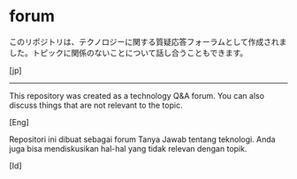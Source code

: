 # forum

<p> このリポジトリは、テクノロジーに関する質疑応答フォーラムとして作成されました。トピックに関係のないことについて話し合うこともできます。 </p> [jp]

<hr>

<p>This repository was created as a technology Q&A forum. You can also discuss things that are not relevant to the topic.</p> [Eng]

</hr>

<p>Repositori ini dibuat sebagai forum Tanya Jawab tentang teknologi. Anda juga bisa mendiskusikan hal-hal yang tidak relevan dengan topik.</p> [Id]
